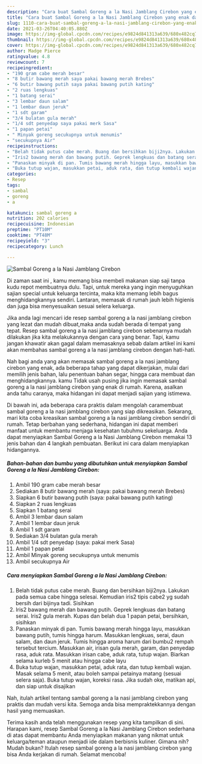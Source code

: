 ```yaml
---
description: "Cara buat Sambal Goreng a la Nasi Jamblang Cirebon yang enak dan Mudah Dibuat"
title: "Cara buat Sambal Goreng a la Nasi Jamblang Cirebon yang enak dan Mudah Dibuat"
slug: 1110-cara-buat-sambal-goreng-a-la-nasi-jamblang-cirebon-yang-enak-dan-mudah-dibuat
date: 2021-03-26T04:40:05.880Z
image: https://img-global.cpcdn.com/recipes/e9824d841313a639/680x482cq70/sambal-goreng-a-la-nasi-jamblang-cirebon-foto-resep-utama.jpg
thumbnail: https://img-global.cpcdn.com/recipes/e9824d841313a639/680x482cq70/sambal-goreng-a-la-nasi-jamblang-cirebon-foto-resep-utama.jpg
cover: https://img-global.cpcdn.com/recipes/e9824d841313a639/680x482cq70/sambal-goreng-a-la-nasi-jamblang-cirebon-foto-resep-utama.jpg
author: Madge Pierce
ratingvalue: 4.8
reviewcount: 7
recipeingredient:
- "190 gram cabe merah besar"
- "8 butir bawang merah saya pakai bawang merah Brebes"
- "6 butir bawang putih saya pakai bawang putih kating"
- "2 ruas lengkuas"
- "1 batang serai"
- "3 lembar daun salam"
- "1 lembar daun jeruk"
- "1 sdt garam"
- "3/4 bulatan gula merah"
- "1/4 sdt penyedap saya pakai merk Sasa"
- "1 papan petai"
- " Minyak goreng secukupnya untuk menumis"
- "secukupnya Air"
recipeinstructions:
- "Belah tidak putus cabe merah. Buang dan bersihkan biji2nya. Lakukan pada semua cabe hingga selesai. Kemudian iris2 tipis cabe2 yg sudah bersih dari bijinya tadi. Sisihkan"
- "Iris2 bawang merah dan bawang putih. Geprek lengkuas dan batang serai. Iris2 gula merah. Kupas dan belah dua 1 papan petai, bersihkan, sisihkan"
- "Panaskan minyak di pan. Tumis bawang merah hingga layu, masukkan bawang putih, tumis hingga harum. Masukkan lengkuas, serai, daun salam, dan daun jeruk. Tumis hingga aroma harum dari bumbu2 rempah tersebut tercium. Masukkan air, irisan gula merah, garam, dan penyedap rasa, aduk rata. Masukkan irisan cabe, aduk rata, tutup wajan. Biarkan selama kurleb 5 menit atau hingga cabe layu"
- "Buka tutup wajan, masukkan petai, aduk rata, dan tutup kembali wajan. Masak selama 5 menit, atau boleh sampai petainya matang (sesuai selera saja). Buka tutup wajan, koreksi rasa. Jika sudah oke, matikan api, dan siap untuk disajikan"
categories:
- Resep
tags:
- sambal
- goreng
- a

katakunci: sambal goreng a 
nutrition: 202 calories
recipecuisine: Indonesian
preptime: "PT10M"
cooktime: "PT48M"
recipeyield: "3"
recipecategory: Lunch

---
```



![Sambal Goreng a la Nasi Jamblang Cirebon](https://img-global.cpcdn.com/recipes/e9824d841313a639/680x482cq70/sambal-goreng-a-la-nasi-jamblang-cirebon-foto-resep-utama.jpg)

Di zaman  saat ini , kamu memang bisa membeli makanan siap saji tanpa kudu repot membuatnya dulu. Tapi, untuk mereka yang ingin menyuguhkan sajian special untuk keluarga tercinta, maka kita memang lebih bagus menghidangkannya sendiri. Lantaran, memasak di rumah jauh lebih higienis dan juga bisa menyesuaikan sesuai selera keluarga.

Jika anda lagi mencari ide resep sambal goreng a la nasi jamblang cirebon yang lezat dan mudah dibuat,maka anda sudah berada di tempat yang tepat. Resep sambal goreng a la nasi jamblang cirebon  sebenarnya mudah dilakukan jika kita melakukannya dengan cara yang benar. Tapi, kamu jangan khawatir akan gagal dalam memasaknya 
sebab dalam artikel ini kami akan membahas sambal goreng a la nasi jamblang cirebon dengan hati-hati.  



Nah bagi anda yang akan memasak sambal goreng a la nasi jamblang cirebon yang enak, ada beberapa tahap yang dapat dikerjakan, mulai dari memilih jenis bahan, lalu penentuan bahan segar, hingga cara membuat dan menghidangkannya. kamu Tidak usah pusing jika ingin memasak sambal goreng a la nasi jamblang cirebon yang enak di rumah. Karena, asalkan anda  tahu caranya, maka hidangan ini dapat menjadi sajian yang istimewa.

Di bawah ini, ada beberapa cara praktis  dalam mengolah caramembuat sambal goreng a la nasi jamblang cirebon yang siap dikreasikan. Sekarang, mari kita coba kreasikan sambal goreng a la nasi jamblang cirebon sendiri di rumah. Tetap berbahan yang sederhana, hidangan ini dapat memberi manfaat untuk membantu menjaga kesehatan tubuhmu sekeluarga. Anda dapat menyiapkan Sambal Goreng a la Nasi Jamblang Cirebon memakai 13 jenis bahan dan 4 langkah pembuatan. Berikut ini cara dalam menyiapkan hidangannya.

<!--inarticleads1-->

##### Bahan-bahan dan bumbu yang dibutuhkan untuk menyiapkan Sambal Goreng a la Nasi Jamblang Cirebon:

1. Ambil 190 gram cabe merah besar
1. Sediakan 8 butir bawang merah (saya: pakai bawang merah Brebes)
1. Siapkan 6 butir bawang putih (saya: pakai bawang putih kating)
1. Siapkan 2 ruas lengkuas
1. Siapkan 1 batang serai
1. Ambil 3 lembar daun salam
1. Ambil 1 lembar daun jeruk
1. Ambil 1 sdt garam
1. Sediakan 3/4 bulatan gula merah
1. Ambil 1/4 sdt penyedap (saya: pakai merk Sasa)
1. Ambil 1 papan petai
1. Ambil  Minyak goreng secukupnya untuk menumis
1. Ambil secukupnya Air




<!--inarticleads2-->

##### Cara menyiapkan Sambal Goreng a la Nasi Jamblang Cirebon:

1. Belah tidak putus cabe merah. Buang dan bersihkan biji2nya. Lakukan pada semua cabe hingga selesai. Kemudian iris2 tipis cabe2 yg sudah bersih dari bijinya tadi. Sisihkan
1. Iris2 bawang merah dan bawang putih. Geprek lengkuas dan batang serai. Iris2 gula merah. Kupas dan belah dua 1 papan petai, bersihkan, sisihkan
1. Panaskan minyak di pan. Tumis bawang merah hingga layu, masukkan bawang putih, tumis hingga harum. Masukkan lengkuas, serai, daun salam, dan daun jeruk. Tumis hingga aroma harum dari bumbu2 rempah tersebut tercium. Masukkan air, irisan gula merah, garam, dan penyedap rasa, aduk rata. Masukkan irisan cabe, aduk rata, tutup wajan. Biarkan selama kurleb 5 menit atau hingga cabe layu
1. Buka tutup wajan, masukkan petai, aduk rata, dan tutup kembali wajan. Masak selama 5 menit, atau boleh sampai petainya matang (sesuai selera saja). Buka tutup wajan, koreksi rasa. Jika sudah oke, matikan api, dan siap untuk disajikan




Nah, itulah artikel tentang  sambal goreng a la nasi jamblang cirebon  yang praktis dan mudah versi kita. Semoga anda bisa mempraktekkannya dengan hasil yang memuaskan. 

Terima kasih anda telah menggunakan resep yang kita tampilkan di sini. Harapan kami, resep  Sambal Goreng a la Nasi Jamblang Cirebon sederhana di atas dapat membantu Anda menyiapkan makanan yang nikmat untuk keluarga/teman ataupun menjadi ide dalam berbisnis kuliner. Gimana nih? Mudah bukan? Itulah resep sambal goreng a la nasi jamblang cirebon yang bisa Anda kerjakan di rumah. Selamat mencoba!

